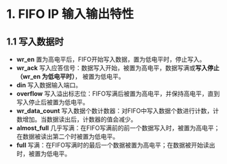 # 1. FIFO IP 输入输出特性
## 1.1 写入数据时
- **wr_en** 置为高电平后，FIFO开始写入数据，置为低电平时，停止写入。
- **wr_ack** 写入应答信号：数据写入开始，被置为高电平，数据写满或**写入停止（wr_en 为低电平时）**， 被置为低电平。
- **din** 写入数据输入端口。
- **overflow** 写入溢出标志位：FIFO写满后被置为高电平，并保持高电平，直到写入停止后被置为低电平。
- **wr_data_count** 写入数据个数计数器：对FIFO中写入数据个数进行计数，计数增加。当数据读出后，计数器的值会减少。
- **almost_full** 几乎写满：在FIFO写满前的前一个数据写入时，被置为高电平；在数据被读出第二个时被置为低电平。
- **full** 写满：在FIFO写满时的最后一个数据被置为高电平；在数据被开始读出时，被置为低电平。